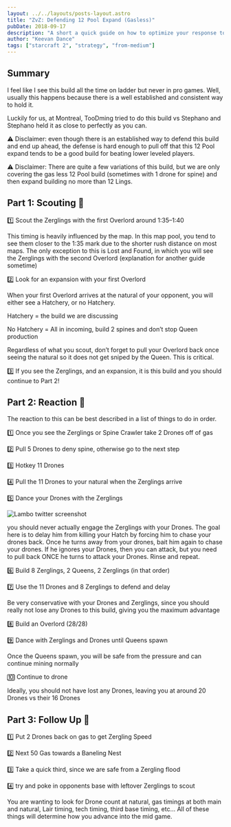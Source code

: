 ```yaml
---
layout: ../../layouts/posts-layout.astro
title: "ZvZ: Defending 12 Pool Expand (Gasless)"
pubDate: 2018-09-17
description: "A short a quick guide on how to optimize your response to 12 pool expands in ZvZ"
author: "Keevan Dance"
tags: ["starcraft 2", "strategy", "from-medium"]
---
```


## Summary

I feel like I see this build all the time on ladder but never in pro games. Well, usually this happens because there is a well established and consistent way to hold it.

Luckily for us, at Montreal, TooDming tried to do this build vs Stephano and Stephano held it as close to perfectly as you can.

⚠️ Disclaimer: even though there is an established way to defend this build and end up ahead, the defense is hard enough to pull off that this 12 Pool expand tends to be a good build for beating lower leveled players.

⚠️ Disclaimer: There are quite a few variations of this build, but we are only covering the gas less 12 Pool build (sometimes with 1 drone for spine) and then expand building no more than 12 Lings.

## Part 1: Scouting 🙈

1️⃣ Scout the Zerglings with the first Overlord around 1:35–1:40

This timing is heavily influenced by the map. In this map pool, you tend to see them closer to the 1:35 mark due to the shorter rush distance on most maps. The only exception to this is Lost and Found, in which you will see the Zerglings with the second Overlord (explanation for another guide sometime)

2️⃣ Look for an expansion with your first Overlord

When your first Overlord arrives at the natural of your opponent, you will either see a Hatchery, or no Hatchery.

Hatchery = the build we are discussing

No Hatchery = All in incoming, build 2 spines and don’t stop Queen production

Regardless of what you scout, don’t forget to pull your Overlord back once seeing the natural so it does not get sniped by the Queen. This is critical.

3️⃣ If you see the Zerglings, and an expansion, it is this build and you should continue to Part 2!

## Part 2: Reaction 👊

The reaction to this can be best described in a list of things to do in order.

1️⃣ Once you see the Zerglings or Spine Crawler take 2 Drones off of gas

2️⃣ Pull 5 Drones to deny spine, otherwise go to the next step

3️⃣ Hotkey 11 Drones

4️⃣ Pull the 11 Drones to your natural when the Zerglings arrive

5️⃣ Dance your Drones with the Zerglings

![Lambo twitter screenshot](../..//public/zvz-defending-12-pool-expand-gasless-image-1.gif)

you should never actually engage the Zerglings with your Drones. The goal here is to delay him from killing your Hatch by forcing him to chase your drones back. Once he turns away from your drones, bait him again to chase your drones. If he ignores your Drones, then you can attack, but you need to pull back ONCE he turns to attack your Drones. Rinse and repeat.

6️⃣ Build 8 Zerglings, 2 Queens, 2 Zerglings (in that order)

7️⃣ Use the 11 Drones and 8 Zerglings to defend and delay

Be very conservative with your Drones and Zerglings, since you should really not lose any Drones to this build, giving you the maximum advantage

8️⃣ Build an Overlord (28/28)

9️⃣ Dance with Zerglings and Drones until Queens spawn

Once the Queens spawn, you will be safe from the pressure and can continue mining normally

🔟 Continue to drone

Ideally, you should not have lost any Drones, leaving you at around 20 Drones vs their 16 Drones

## Part 3: Follow Up 🚀

1️⃣ Put 2 Drones back on gas to get Zergling Speed

2️⃣ Next 50 Gas towards a Baneling Nest

3️⃣ Take a quick third, since we are safe from a Zergling flood

4️⃣ try and poke in opponents base with leftover Zerglings to scout

You are wanting to look for Drone count at natural, gas timings at both main and natural, Lair timing, tech timing, third base timing, etc… All of these things will determine how you advance into the mid game.
